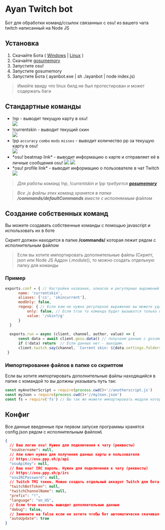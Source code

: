 # Ayan Twitch bot
Бот для обработки команд/ссылок связанных с osu! из вашего чата twitch написанный на Node JS
## Установка
1. Скачайте Бота ( [Windows]() | [Linux]() )
2. Скачайте [gosumemory](https://github.com/l3lackShark/gosumemory)
3. Запустите osu!
4. Запустите gosumemory
5. Запустите Бота ( ayanbot.exe | sh ./ayanbot | node index.js)
>Имейте ввиду что linux билд не был протестирован и может содержать баги 
## Стандартные команды
* !np - выводит текущую карту в osu!\
![](https://i.imgur.com/h11lplS.png)
* !currentskin - выводит текущий скин\
![](https://i.imgur.com/FQF8hyu.png)
* !pp `accuracy` `combo` `mods` `misses` - выводит количество pp за текущую карту в osu!\
![](https://i.imgur.com/tWvCToL.png)
* \*osu! beatmap link\* - выводит информацию о карте и отправляет её в личные сообщения osu!
![](https://i.imgur.com/9U96S1V.png)
![](https://i.imgur.com/JWBnvTt.png)
* \*osu! profile link\* - выводит информацию о пользователе в чат Twitch
![](https://i.imgur.com/oMnI2k5.png)
>*Для работы команд !np, !currentskin и !pp требуется **[gosumemory](https://github.com/l3lackShark/gosumemory)***

>*Все .js файлы этих команд хранятся в папке **/commands/defaultCommands** вместе с исполняемым файлом*
## Создание собственных команд
Вы можете создавать собственные команды с помощью javascript и использовать их в боте

Скрипт должен находится в папке **/commands/** которая лежит рядом с исполнительным файлом
>Если вы хотите импортировать дополнительные файлы (Скрипт, json или Node JS Аддон (.module)), то можно создать отдельную папку для команды
### Пример 
```javascript
exports.conf = { // Настройки названия, алиасов и регулярных выражений команды
      name: 'currentskin',
      aliases: ['cs', 'skincurrent'],
      modOnly: false,
      regexp: { // Если вам не нужно регулярное выражение вы можете удалить этот объект
          only: false, // Если true то команда будет вызыватся только по регулярному выражению игнорируя название
          value: '/skin?/g'
      }
  }
  
  exports.run = async (client, channel, author, value) => {
      const data = await client.gosu.data() // получаем данные с gosumemory (./api/gosu.js)
      if (!data) return  // Если данных нет - выходим.
      client.twitch.say(channel, `Current skin: ${data.settings.folders.skin}`) 
 }
```
### Импортирование файлов в папке со скриптом
Если вы хотите импортировать дополнительные файлы находящийся в папке с командой то вы должны указывать путь так:
```javascript
const myAnotherScript = require(process.cwd()+'//anotherscript.js')
const myJson = require(process.cwd()+'//myJson.json')
const fs = require('fs') // Вы так же можете импортировать модули которые доступны в проекте
```
## Конфиг
Все данные введенные при первом запуске программы хранятся config.json рядом с исполнительным файлом\
```json
{
  // Ваш логин osu! Нужен для подключения к чату (реквесты)
  "osuUsername": null, 
  // Апи ключ нужен для получения данных карты и пользователя
  // https://osu.ppy.sh/p/api
  "osuApiKey": null, 
  // Ваш osu! IRC пароль. Нужен для подключения к чату (реквесты)
  // https://osu.ppy.sh/p/irc
  "osuIRCPassword": null, 
  // Twitch TMI токен. Можно создать отдельный аккаунт Twitch для бота и использовать его токен
  "twitchBotToken": null,
  "twitchChannelName": null,
  "prefix": "!",
  "language": "en_US",
  // Если true консоль выводит дополнительные данные
  "debug": false, 
  // Замените на false если не хотите чтобы бот автоматически скачивал новый релиз с гитхаба
  "autoUpdate": true 
}
```